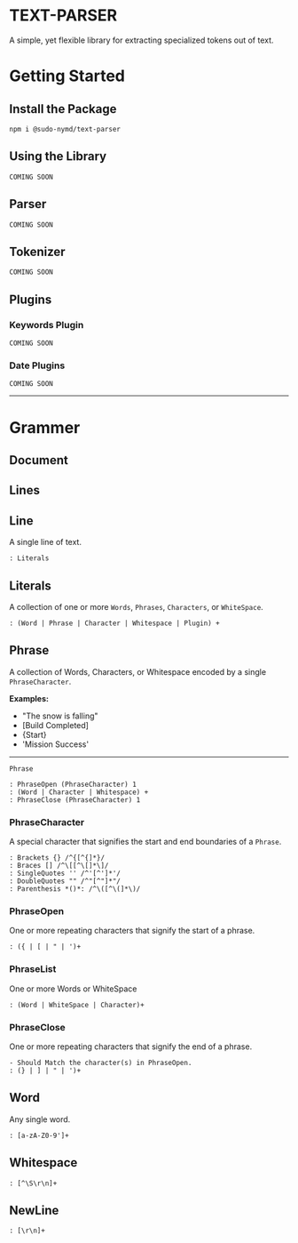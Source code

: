 # TEXT-PARSER

A simple, yet flexible library for extracting specialized tokens out of text.

# Getting Started

## Install the Package
```
npm i @sudo-nymd/text-parser
```

## Using the Library

```COMING SOON```

## Parser

```COMING SOON```

## Tokenizer

```COMING SOON```

## Plugins

### Keywords Plugin

```COMING SOON```

### Date Plugins

```COMING SOON```

---

# Grammer

## Document

## Lines


## Line

A single line of text.

    : Literals

## Literals

A collection of one or more ```Words```, ```Phrases```, ```Characters```, or ```WhiteSpace```.

    : (Word | Phrase | Character | Whitespace | Plugin) +

## Phrase

A collection of Words, Characters, or Whitespace encoded by a single ```PhraseCharacter```.

**Examples:**

* "The snow is falling"
* [Build Completed]
* {Start}
* 'Mission Success'

---
```Phrase```

    : PhraseOpen (PhraseCharacter) 1
    : (Word | Character | Whitespace) +
    : PhraseClose (PhraseCharacter) 1

### PhraseCharacter

A special character that signifies the start and end boundaries of a ```Phrase```.

    : Brackets {} /^{[^{]*}/
    : Braces [] /^\[[^\[]*\]/
    : SingleQuotes '' /^'[^']*'/
    : DoubleQuotes "" /^"[^"]*"/
    : Parenthesis *()*: /^\([^\(]*\)/

### PhraseOpen
    
One or more repeating characters that signify the start of a phrase.

    : ({ | [ | " | ')+

### PhraseList

One or more Words or WhiteSpace
    
    : (Word | WhiteSpace | Character)+

### PhraseClose

One or more repeating characters that signify the end of a phrase.

    - Should Match the character(s) in PhraseOpen.
    : (} | ] | " | ')+

## Word

Any single word.

    : [a-zA-Z0-9']+

## Whitespace

    : [^\S\r\n]+

## NewLine
    : [\r\n]+

